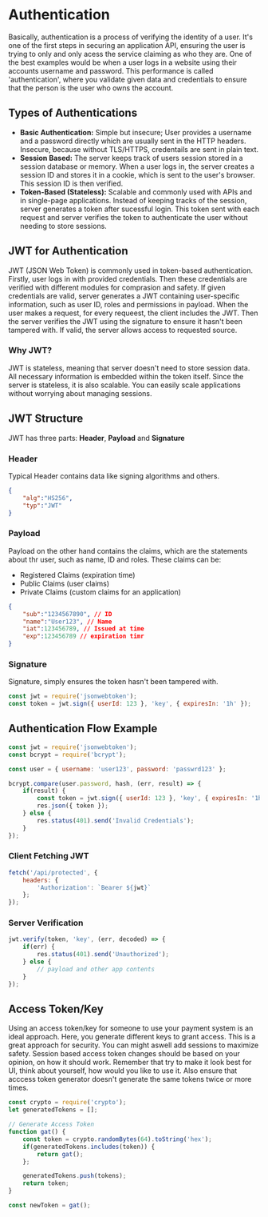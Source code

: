 # Authentication
Basically, authentication is a process of verifying the identity of a user. It's one of the first steps in securing an application API, ensuring the user is trying to only and only acess the service claiming as who they are. One of the best examples would be when a user logs in a website using their accounts username and password. This performance is called 'authentication', where you validate given data and credentials to ensure that the person is the user who owns the account.

## Types of Authentications
* **Basic Authentication:** Simple but insecure; User provides a username and a password directly which are usually sent in the HTTP headers. Insecure, because without TLS/HTTPS, credentails are sent in plain text.
* **Session Based:** The server keeps track of users session stored in a session database or memory. When a user logs in, the server creates a session ID and stores it in a cookie, which is sent to the user's browser. This session ID is then verified.
* **Token-Based (Stateless):** Scalable and commonly used with APIs and in single-page applications. Instead of keeping tracks of the session, server generates a token after sucessful login. This token sent with each request and server verifies the token to authenticate the user without needing to store sessions.

## JWT for Authentication
JWT (JSON Web Token) is commonly used in token-based authentication. Firstly, user logs in with provided credentials. Then these credentials are verified with different modules for comprasion and safety. If given credentials are valid, server generates a JWT containing user-specific information, such as user ID, roles and permissions in payload. When the user makes a request, for every requeest, the client includes the JWT. Then the server verifies the JWT using the signature to ensure it hasn't been tampered with. If valid, the server allows access to requested source.
### Why JWT?
JWT is stateless, meaning that server doesn't need to store session data. All necessary information is embedded within the token itself. Since the server is stateless, it is also scalable. You can easily scale applications without worrying about managing sessions.
## JWT Structure
JWT has three parts: **Header**, **Payload** and **Signature**
### Header
Typical Header contains data like signing algorithms and others.
```json
{
    "alg":"HS256",
    "typ":"JWT"
}
```
### Payload
Payload on the other hand contains the claims, which are the statements about thr user, such as name, ID and roles. These claims can be:
* Registered Claims (expiration time)
* Public Claims (user claims)
* Private Claims (custom claims for an application)
```json
{
    "sub":"1234567890", // ID
    "name":"User123", // Name
    "iat":123456789, // Issued at time
    "exp":123456789 // expiration timr   
}
```
### Signature
Signature, simply ensures the token hasn't been tampered with.
```javascript
const jwt = require('jsonwebtoken');
const token = jwt.sign({ userId: 123 }, 'key', { expiresIn: '1h' });
```

## Authentication Flow Example
```javascript
const jwt = require('jsonwebtoken');
const bcrypt = require('bcrypt');

const user = { username: 'user123', password: 'passwrd123' };

bcrypt.compare(user.password, hash, (err, result) => {
    if(result) {
        const token = jwt.sign({ userId: 123 }, 'key', { expiresIn: '1h' });
        res.json({ token });
    } else {
        res.status(401).send('Invalid Credentials');
    }
});
```
### Client Fetching JWT
```javascript
fetch('/api/protected', {
    headers: {
        'Authorization': `Bearer ${jwt}`
    };
});
```

### Server Verification
```javascript
jwt.verify(token, 'key', (err, decoded) => {
    if(err) {
        res.status(401).send('Unauthorized');
    } else {
        // payload and other app contents
    }
});
```
## Access Token/Key
Using an access token/key for someone to use your payment system is an ideal approach. Here, you generate different keys to grant access. This is a great approach for security. You can might aswell add sessions to maximize safety. Session based access token changes should be based on your opinion, on how it should work. Remember that try to make it look best for UI, think about yourself, how would you like to use it. Also ensure that acccess token generator doesn't generate the same tokens twice or more times.
```js
const crypto = require('crypto');
let generatedTokens = [];

// Generate Access Token
function gat() {
    const token = crypto.randomBytes(64).toString('hex');
    if(generatedTokens.includes(token)) {
        return gat();
    };

    generatedTokens.push(tokens);
    return token;
}

const newToken = gat();
```